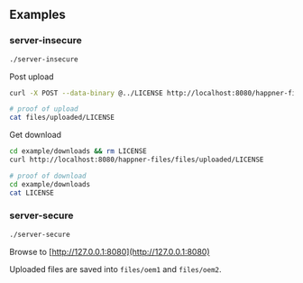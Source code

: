 ## Examples

### server-insecure

```bash
./server-insecure
```

Post upload
```bash
curl -X POST --data-binary @../LICENSE http://localhost:8080/happner-files/files/uploaded/LICENSE

# proof of upload
cat files/uploaded/LICENSE
```

Get download
```bash
cd example/downloads && rm LICENSE
curl http://localhost:8080/happner-files/files/uploaded/LICENSE

# proof of download
cd example/downloads
cat LICENSE
```

### server-secure

```bash
./server-secure
```

Browse to [http://127.0.0.1:8080](http://127.0.0.1:8080)

Uploaded files are saved into `files/oem1` and `files/oem2`.

